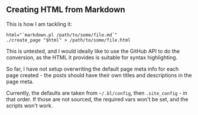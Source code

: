 


## Creating HTML from Markdown

This is how I am tackling it:

```
html="`markdown.pl /path/to/some/file.md`"
./create_page "$html" > /path/to/some/file.html
```

This is untested, and I would ideally like to use the GitHub API to do the conversion, as the HTML it provides is suitable for syntax highlighting.

So far, I have not setup overwriting the default page meta info for each page created - the posts should have their own titles and descriptions in the page meta.

Currently, the defaults are taken from `~/.bl/config`, then `.site_config` - in that order. If those are not sourced, the required vars won't be set, and the scripts won't work.

